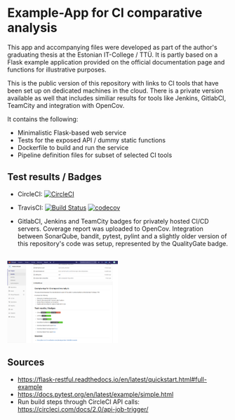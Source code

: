 # Example-App for CI comparative analysis

This app and accompanying files were developed as part of the author's graduating thesis at the Estonian IT-College / TTÜ.
It is partly based on a Flask example application provided on the official documentation page and functions for illustrative purposes.

This is the public version of this repository with links to CI tools that have been set up on dedicated machines in the cloud.
There is a private version available as well that includes similiar results for tools like Jenkins, GitlabCI, TeamCity and integration with OpenCov.

It contains the following:

* Minimalistic Flask-based web service
* Tests for the exposed API / dummy static functions
* Dockerfile to build and run the service
* Pipeline definition files for subset of selected CI tools


## Test results / Badges

* CircleCI: [![CircleCI](https://circleci.com/gh/Korving-F/thesis-cicd-examples/tree/master.svg?style=svg)](https://circleci.com/gh/Korving-F/thesis-cicd-examples/tree/master)

* TravisCI: [![Build Status](https://travis-ci.org/Korving-F/thesis-cicd-examples.svg?branch=master)](https://travis-ci.org/Korving-F/thesis-cicd-examples) [![codecov](https://codecov.io/gh/Korving-F/thesis-cicd-examples/branch/master/graph/badge.svg)](https://codecov.io/gh/Korving-F/thesis-cicd-examples)

* GitlabCI, Jenkins and TeamCity badges for privately hosted CI/CD servers. Coverage report was uploaded to OpenCov. 
Integration between SonarQube, bandit, pytest, pylint and a slightly older version of this repository's code was setup, represented by the QualityGate badge.

<br>
<img src="https://raw.githubusercontent.com/Korving-F/thesis-cicd-examples/master/images/sonarqube-badge.png" alt="Badges and SonarQube Integration" height="50%" width="50%">

## Sources
* https://flask-restful.readthedocs.io/en/latest/quickstart.html#full-example
* https://docs.pytest.org/en/latest/example/simple.html
* Run build steps through CircleCI API calls: https://circleci.com/docs/2.0/api-job-trigger/
